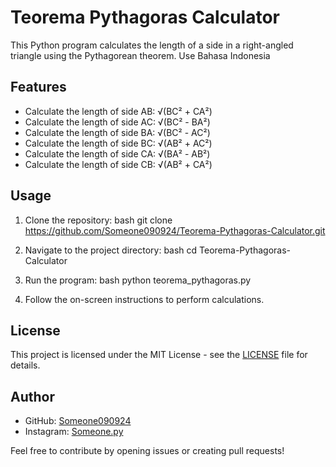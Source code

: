 # Teorema Pythagoras Calculator

This Python program calculates the length of a side in a right-angled triangle using the Pythagorean theorem. Use Bahasa Indonesia

## Features

- Calculate the length of side AB: √(BC² + CA²)
- Calculate the length of side AC: √(BC² - BA²)
- Calculate the length of side BA: √(BC² - AC²)
- Calculate the length of side BC: √(AB² + AC²)
- Calculate the length of side CA: √(BA² - AB²)
- Calculate the length of side CB: √(AB² + CA²)

## Usage

1. Clone the repository:
    bash
    git clone https://github.com/Someone090924/Teorema-Pythagoras-Calculator.git
    

2. Navigate to the project directory:
    bash
    cd Teorema-Pythagoras-Calculator
    

3. Run the program:
    bash
    python teorema_pythagoras.py
    

4. Follow the on-screen instructions to perform calculations.

## License

This project is licensed under the MIT License - see the [LICENSE](LICENSE) file for details.

## Author

- GitHub: [Someone090924](https://github.com/Someone090924)
- Instagram: [Someone.py](https://www.instagram.com/Someone.py/)

Feel free to contribute by opening issues or creating pull  requests!
